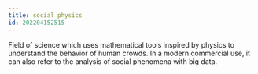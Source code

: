 ```yaml
---
title: social physics
id: 202204152515
---
```


Field of science which uses mathematical tools inspired by physics to understand the behavior of human crowds. In a modern commercial use, it can also refer to the analysis of social phenomena with big data.
